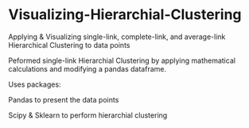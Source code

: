 # Visualizing-Hierarchial-Clustering
Applying &amp; Visualizing single-link, complete-link, and average-link Hierarchical Clustering to data points

Peformed single-link Hierarchial Clustering by applying mathematical calculations and modifying a pandas dataframe.

Uses packages:

Pandas to present the data points

Scipy & Sklearn to perform hierarchial clustering
